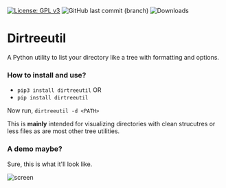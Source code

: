 [![License: GPL v3](https://img.shields.io/badge/License-GPLv3-blue.svg)](https://www.gnu.org/licenses/gpl-3.0)
![GitHub last commit (branch)](https://img.shields.io/github/last-commit/arthtyagi/dirutil/master)
![Downloads](https://img.shields.io/pypi/dw/dirtreeutil)
# Dirtreeutil
A Python utility to list your directory like a tree with formatting and options.

### How to install and use?

* `pip3 install dirtreeutil` OR
* `pip install dirtreeutil`

Now run, `dirtreeutil -d <PATH>`

This is **mainly** intended for visualizing directories with clean strucutres or less files as are most other tree utilities. 

### A demo maybe?

Sure, this is what it'll look like. 

![screen](https://user-images.githubusercontent.com/41021374/85948037-003fa900-b96c-11ea-9813-bc19640aa79c.gif)
